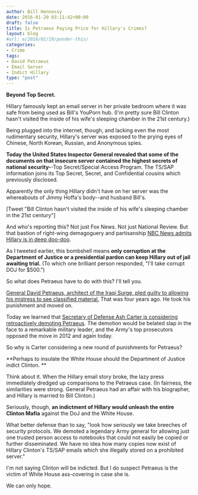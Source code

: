```yaml
---
author: Bill Hennessy
date: 2016-01-20 03:11:42+00:00
draft: false
title: Is Petraeus Paying Price for Hillary's Crimes?
layout: blog
#url: e/2016/01/19/ponder-this/
categories:
- Crime
tags:
- David Petraeus
- Email Server
- Indict Hillary
type: "post"
---
```


**Beyond Top Secret.**

Hillary famously kept an email server in her private bedroom where it was safe from being used as Bill's YouPorn hub. (I'm pretty sure Bill Clinton hasn't visited the inside of his wife's sleeping chamber in the 21st century.)

Being plugged into the internet, though, and lacking even the most rudimentary security, Hillary's server was exposed to the prying eyes of Chinese, North Korean, Russian, and Anonymous spies.

**Today the United States Inspector General revealed that some of the documents on that insecure server contained the highest secrets of national security-**-Top Secret/Special Access Program. The TS/SAP information joins its Top Secret, Secret, and Confidential cousins which previously disclosed.

Apparently the only thing Hillary didn't have on her server was the whereabouts of Jimmy Hoffa's body--and husband Bill's.

[Tweet "Bill Clinton hasn't visited the inside of his wife's sleeping chamber in the 21st century"]

And who's reporting this? Not just Fox News. Not just National Review. But that bastion of right-wing demagoguery and partisanship [NBC News admits Hillary is in deep doo-doo](https://www.nbcnews.com/news/us-news/hillary-clinton-emails-contained-info-above-top-secret-ig-n499886).

As I tweeted earlier, this bombshell means **only corruption at the Department of Justice or a presidential pardon can keep Hillary out of jail awaiting trial.** (To which one brilliant person responded, "I'll take corrupt DOJ for $500.")

So what does Petraeus have to do with this? I'll tell you.

[General David Petraeus, architect of the Iraqi Surge, pled guilty to allowing his mistress to see classified material.](https://hennessysview.com/2012/11/13/what-if-petraeus-knew-exactly-what-he-was-doing/) That was four years ago. He took his punishment and moved on.

Today we learned that [Secretary of Defense Ash Carter is considering retroactively demoting Petraeus](https://www.thedailybeast.com/articles/2016/01/18/exclusive-pentagon-may-demote-david-petraeus.html). The demotion would be belated slap in the face to a remarkable military leader, and the Army's top prosecutors opposed the move in 2012 and again today.

So why is Carter considering a new round of punishments for Petraeus?

**Perhaps to insulate the White House should the Department of Justice indict Clinton. **

Think about it. When the Hillary email story broke, the lazy press immediately dredged up comparisons to the Petraeus case. (In fairness, the similarities were strong. General Petraeus had an affair with his biographer, and Hillary is married to Bill Clinton.)

Seriously, though, **an indictment of Hillary would unleash the entire Clinton Mafia** against the DoJ and the White House.

What better defense than to say, "look how seriously we take breeches of security protocols. We demoted a legendary Army general for allowing just one trusted person access to notebooks that could not easily be copied or further disseminated. We have no idea how many copies now exist of Hillary Clinton's TS/SAP emails which she illegally stored on a prohibited server."

I'm not saying Clinton will be indicted. But I do suspect Petraeus is the victim of White House ass-covering in case she is.

We can only hope.
